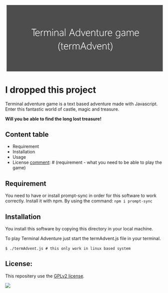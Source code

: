 [comment]: # (below is the link for the banner)
![](ressources/banner.png)

# I dropped this project 
[comment]: # (quick introduction of terminal adventure game / in javascript)
Terminal adventure game is a text based adventure made with Javascript.
Enter this fantastic world of castle, magic and treasure. 

**Will you be  able to find the long lost treasure!**

[comment]: # (content table - requirement, installation, usage, feature, snapshot, license)
## Content table
- Requirement
- Installation
- Usage
- License
[comment]: # (requirement - what you need to be able to play the game)
## Requirement
You need to have or install prompt-sync in order for this software to work correctly.
Install it with npm. By using the command: ``npm i prompt-sync``

[comment]: # (installation - how to install it on all platform)
## Installation
You install this software by copying this directory in your local machine.

[comment]: # (usage - how to play)
To play Terminal Adventure just start the termAdvent.js file in your terminal.

``
$ ./termAdvent.js # this only work in linux based system
``

[comment]: # (license - explained the license)
## License:
This repositery use the [GPLv2 license](https://www.gnu.org/licenses/old-licenses/gpl-2.0.en.html). 

![](http://mathb.in/3.png)
